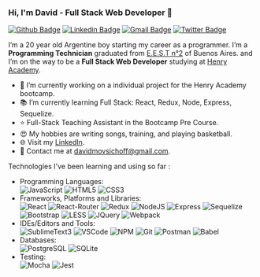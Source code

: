 ### Hi, I'm David - Full Stack Web Developer 👋
[![Github Badge](http://img.shields.io/badge/-Github-black?style=flat-square&logo=github&link=https://github.com/david-mov/)](https://github.com/david-mov/)
[![Linkedin Badge](https://img.shields.io/badge/-LinkedIn-blue?style=flat-square&logo=Linkedin&logoColor=white&link=https://www.linkedin.com/in/sergio-david-movsichoff-221824209/)](https://www.linkedin.com/in/sergio-david-movsichoff-221824209/)
[![Gmail Badge](https://img.shields.io/badge/-Gmail-d14836?style=flat-square&logo=Gmail&logoColor=white&link=mailto:defcon.davidmovsichoff@gmail.com)](mailto:davidmovsichoff@gmail.com)
[![Twitter Badge](https://img.shields.io/badge/-Twitter-1da1f2?style=flat-square&logo=twitter&logoColor=white&link=https://twitter.com/soydavidmov)](https://twitter.com/soydavidmov)

I’m a 20 year old Argentine boy starting my career as a programmer. I’m a **Programming Technician** graduated from [E.E.S.T n°2](https://yellow.place/es/escuela-de-educaci%C3%B3n-secundaria-t%C3%A9cnica-n2-lomas-de-zamora-temperley-argentina) of Buenos Aires. and I’m on the way to be a **Full Stack Web Developer** studying at [Henry Academy](https://www.soyhenry.com/).

- 🌱 I’m currently working on a individual project for the Henry Academy bootcamp.
- 📚 I’m currently learning Full Stack: React, Redux, Node, Express, Sequelize.
- ⭐ Full-Stack Teaching Assistant in the Bootcamp Pre Course.
- 😍 My hobbies are writing songs, training, and playing basketball.
- 🌐 Visit my [LinkedIn](https://www.linkedin.com/in/sergio-david-movsichoff-221824209/).
- 💌 Contact me at [davidmovsichoff@gmail.com](mailto:davidmovsichoff@gmail.com).

Technologies I've been learning and using so far :

- Programming Languages: <br />
  ![JavaScript](https://img.shields.io/badge/-JavaScript-eee?style=flat-square&logo=javascript&logoColor=DD9C25)
  ![HTML5](http://img.shields.io/badge/-HTML5-eee?style=flat-square&logo=html5&logoColor=E34F26)
  ![CSS3](https://img.shields.io/badge/-CSS3-eee?style=flat-square&logo=css3&logoColor=1572B6)
- Frameworks, Platforms and Libraries: <br />
  ![React](https://img.shields.io/badge/-React-eee?style=flat-square&logo=react&logoColor=0088cc)
  ![React-Router](https://img.shields.io/badge/-React_Router-eee?style=flat-square&logo=react-router&logoColor=CA4245)
  ![Redux](https://img.shields.io/badge/-Redux-eee?style=flat-square&logo=redux&logoColor=764abc)
  ![NodeJS](http://img.shields.io/badge/-NodeJS-eee?style=flat-square&logo=data:image/png;base64,iVBORw0KGgoAAAANSUhEUgAAAA4AAAAOCAMAAAAolt3jAAAAgVBMVEUzmTMzkTM0mDQslSwtlS00mzQAAAA7nTsymDIzmDMwmDAymTIzmDMzmTMzmDMzmDMzlzM0mTQzmTMzmTMzmTMzmTMzmTM0mjQ1nDUxlzEymDIzmTMzmTMzmTMzmTMzmTMwlzAzmTMzmTMzmTMzmTMzmTMzmTM0mTQzmTMzmTP///8ybrFJAAAAKXRSTlMAAAAAAAAAAAAAAA9RxlIRBjSR6/7vmzkIAyd21Nt8JwMauPwrKvlQxcV6L9IAAABUSURBVAjXY2RgZGTkYGQEUl8ZwUx2EAUSZfz0jVESSPEygMAXkIgiIyMbAwT8+v+fUeU/jAfkMzKqMjLDuX//k8ZFMwrNIjRnoDkS7AUZxqcQLwAA4+0cex8ENfMAAAAASUVORK5CYII=)
  ![Express](https://img.shields.io/badge/-Express-eee?style=flat-square&logo=express&logoColor=%2361DAFB)
  ![Sequelize](https://img.shields.io/badge/-Sequelize-eee?style=flat-square&logo=sequelize&logoColor=2f406a)
  ![Bootstrap](http://img.shields.io/badge/-Bootstrap-eee?style=flat-square&logo=bootstrap&logoColor=563D7C)
  ![LESS](https://img.shields.io/badge/-LESS-eee?style=flat-square&logo=less&logoColor=2A4D80)
  ![JQuery](https://img.shields.io/badge/-JQuery-eee?style=flat-square&logo=jquery&logoColor=0868AC)
  ![Webpack](https://img.shields.io/badge/-Webpack-eee?style=flat-square&logo=webpack&logoColor=1c78c0)
- IDEs/Editors and Tools: <br />
  ![SublimeText3](https://img.shields.io/badge/-Sublime_Text_3-eee?style=flat-square&logo=sublime-text&logoColor=important)
  ![VSCode](https://img.shields.io/badge/-VS_Code-eee?style=flat-square&logo=visual-studio-code&logoColor=68217a)
  ![NPM](https://img.shields.io/badge/-npm-eee?style=flat-square&logo=npm)
  ![Git](https://img.shields.io/badge/-Git-eee?style=flat-square&logo=git&logoColor=F34F29)
  ![Postman](https://img.shields.io/badge/-Postman-eee?style=flat-square&logo=postman)
  ![Babel](https://img.shields.io/badge/-Babel-eee?style=flat-square&logo=babel)
- Databases: <br />
![PostgreSQL](https://img.shields.io/badge/-PostgreSQL-eee?style=flat-square&logo=postgresql&logoColor=336791)
![SQLite](https://img.shields.io/badge/-SQLite-eee?style=flat-square&logo=sqlite&logoColor=%2307405e)
- Testing: <br />
  ![Mocha](https://img.shields.io/badge/-Mocha-eee?style=flat-square&logo=mocha)
  ![Jest](https://img.shields.io/badge/-Jest-eee?style=flat-square&logo=jest&logoColor=99425B)
